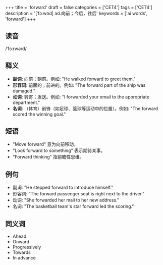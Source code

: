 +++
title = 'forward'
draft = false
categories = ['CET4']
tags = ['CET4']
description = '[ˈfɔːwəd] ad.向前；今后，往后'
keywords = ['ai words', 'forward']
+++

## 读音
/ˈfɔːrwərd/

## 释义
- **副词**: 向前；朝前。例如: "He walked forward to greet them."
- **形容词**: 前面的；前进的。例如: "The forward part of the ship was damaged."
- **动词**: 转寄；发送。例如: "I forwarded your email to the appropriate department."
- **名词**: （体育）前锋（如足球、篮球等运动中的位置）。例如: "The forward scored the winning goal."

## 短语
- "Move forward" 意为向前移动。
- "Look forward to something" 表示期待某事。
- "Forward thinking" 指前瞻性思维。

## 例句
- 副词: "He stepped forward to introduce himself."
- 形容词: "The forward passenger seat is right next to the driver."
- 动词: "She forwarded her mail to her new address."
- 名词: "The basketball team's star forward led the scoring."

## 同义词
- Ahead
- Onward
- Progressively
- Towards
- In advance
